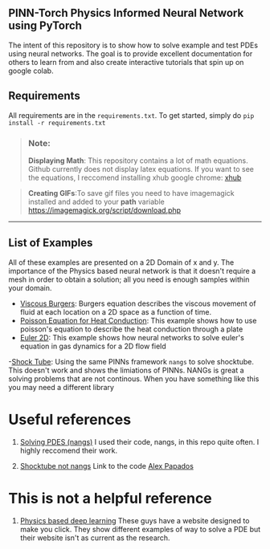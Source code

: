 ## PINN-Torch Physics Informed Neural Network using PyTorch

The intent of this repository is to show how to solve example and test PDEs using neural networks. The goal is to provide excellent documentation for others to learn from and also create interactive tutorials that spin up on google colab. 

## Requirements

All requirements are in the `requirements.txt`. To get started, simply do `pip install -r requirements.txt` 



> ### Note: 
> **Displaying Math**: This repository contains a lot of math equations. Github currently does not display latex equations. If you want to see the equations, I reccomend installing xhub google chrome: [xhub](https://github.com/nschloe/xhub)

> **Creating GIFs**:To save gif files you need to have imagemagick installed and added to your **path** variable
https://imagemagick.org/script/download.php 

---

## List of Examples 

All of these examples are presented on a 2D Domain of x and y. The importance of the Physics based neural network is that it doesn't require a mesh in order to obtain a solution; all you need is enough samples within your domain.

- [Viscous Burgers](https://github.com/pjuangph/PINN-Torch/tree/main/burgers_2D): Burgers equation describes the viscous movement of fluid at each location on a 2D space as a function of time. 
- [Poisson Equation for Heat Conduction](https://github.com/pjuangph/PINN-Torch/tree/main/Poisson): This example shows how to use poisson's equation to describe the heat conduction through a plate 
- [Euler 2D](https://github.com/pjuangph/PINN-Torch/tree/main/euler): This example shows how neural networks to solve euler's equation in gas dynamics for a 2D flow field 

-[Shock Tube](https://github.com/pjuangph/PINN-Torch/tree/main/shocktube-nangs): Using the same PINNs framework `nangs` to solve shocktube. This doesn't work and shows the limiations of PINNs. NANGs is great a solving problems that are not continous. When you have something like this you may need a different library


# Useful references
1. [Solving PDES (nangs)](https://github.com/pjuangph/PINN-Torch/blob/main/references/Solving_PDE_with_NN.pdf) I used their code, nangs, in this repo quite often. I highly reccomend their work. 

2. [Shocktube not nangs](https://www.researchgate.net/profile/Alexandros-Papados/publication/350239546_Solving_Hydrodynamic_Shock-Tube_Problems_Using_Weighted_Physics-Informed_Neural_Networks_with_Domain_Extension/links/6130062f0360302a0073573c/Solving-Hydrodynamic-Shock-Tube-Problems-Using-Weighted-Physics-Informed-Neural-Networks-with-Domain-Extension.pdf)  Link to the code [Alex Papados](https://github.com/alexpapados/Physics-Informed-Deep-Learning-Solid-and-Fluid-Mechanics)

# This is not a helpful reference
1. [Physics based deep learning](https://github.com/pjuangph/PINN-Torch/blob/main/references/physics%20based%20deep%20learning.pdf) These guys have a website designed to make you click. They show different examples of way to solve a PDE but their website isn't as current as the research. 

